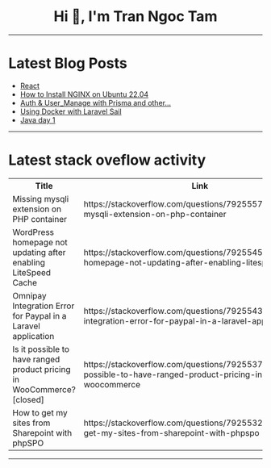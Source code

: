 <h1 align="center">Hi 👋, I'm Tran Ngoc Tam</h1>

---

# Latest Blog Posts 
<!-- BLOG-POST-LIST:START -->
- [React](https://dev.to/hikolakita/react-2iml)
- [How to Install NGINX on Ubuntu 22.04](https://dev.to/nodeshiftcloud/how-to-install-nginx-on-ubuntu-2204-gki)
- [Auth &amp; User_Manage with Prisma and other...](https://dev.to/winzent/auth-usermanage-with-prisma-and-other-53g0)
- [Using Docker with Laravel Sail](https://dev.to/snehalkadwe/using-docker-with-laravel-sail-29hp)
- [Java day 1](https://dev.to/yaswanth_krishna_81faee1e/java-day-1-5l1)
<!-- BLOG-POST-LIST:END -->

---

# Latest stack oveflow activity
<table>
  <tr><th>Title</th><th>Link</th></tr>
  <!-- STACKOVERFLOW:START --><tr><td>Missing mysqli extension on PHP container</td><td>https://stackoverflow.com/questions/79255578/missing-mysqli-extension-on-php-container</td></tr><tr><td>WordPress homepage not updating after enabling LiteSpeed Cache</td><td>https://stackoverflow.com/questions/79255456/wordpress-homepage-not-updating-after-enabling-litespeed-cache</td></tr><tr><td>Omnipay Integration Error for Paypal in a Laravel application</td><td>https://stackoverflow.com/questions/79255436/omnipay-integration-error-for-paypal-in-a-laravel-application</td></tr><tr><td>Is it possible to have ranged product pricing in WooCommerce? [closed]</td><td>https://stackoverflow.com/questions/79255373/is-it-possible-to-have-ranged-product-pricing-in-woocommerce</td></tr><tr><td>How to get my sites from Sharepoint with phpSPO</td><td>https://stackoverflow.com/questions/79255326/how-to-get-my-sites-from-sharepoint-with-phpspo</td></tr><!-- STACKOVERFLOW:END -->
</table>

---


